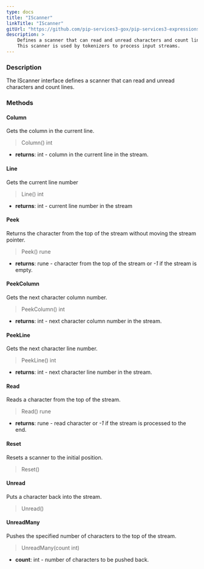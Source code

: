 ```yaml
---
type: docs
title: "IScanner"
linkTitle: "IScanner"
gitUrl: "https://github.com/pip-services3-gox/pip-services3-expressions-gox"
description: > 
    Defines a scanner that can read and unread characters and count lines.
    This scanner is used by tokenizers to process input streams.
---
```


### Description

The IScanner interface defines a scanner that can read and unread characters and count lines.


### Methods

#### Сolumn
Gets the column in the current line.

> Column() int

- **returns**: int - column in the current line in the stream.

#### Line
Gets the current line number

> Line() int

- **returns**: int - current line number in the stream


#### Peek
Returns the character from the top of the stream without moving the stream pointer.

> Peek() rune

- **returns**: rune - character from the top of the stream or *-1* if the stream is empty.


#### PeekColumn
Gets the next character column number.

> PeekColumn() int

- **returns**: int - next character column number in the stream.


#### PeekLine
Gets the next character line number.

> PeekLine() int

- **returns**: int - next character line number in the stream.

#### Read
Reads a character from the top of the stream.

> Read() rune

- **returns**: rune - read character or *-1* if the stream is processed to the end.

#### Reset
Resets a scanner to the initial position.

> Reset() 


#### Unread
Puts a character back into the stream.

> Unread()

#### UnreadMany
Pushes the specified number of characters to the top of the stream.
> UnreadMany(count int)

- **count**: int - number of characters to be pushed back.
